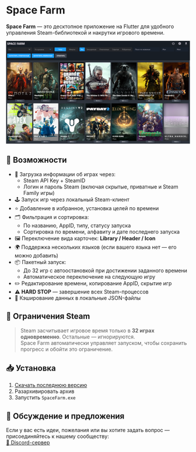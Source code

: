 # Space Farm

**Space Farm** — это десктопное приложение на Flutter для удобного управления Steam-библиотекой и накрутки игрового времени.

![Скриншот Space Farm](.github/screenshots/ru.png)

## 🔧 Возможности

- 🧩 Загрузка информации об играх через:
  - Steam API Key + SteamID
  - Логин и пароль Steam (включая скрытые, приватные и Steam Family игры)
- 🕹️ Запуск игр через локальный Steam-клиент
- ⭐ Добавление в избранное, установка целей по времени
- 🗂️ Фильтрация и сортировка:
  - По названию, AppID, типу, статусу запуска
  - Сортировка по времени, алфавиту и дате последнего запуска
- 🖼️ Переключение вида карточек: **Library / Header / Icon**
- 🌍 Поддержка нескольких языков (если вашего языка нет — его можно добавить)
- 📦 Пакетный запуск:
  - До 32 игр с автоостановкой при достижении заданного времени
  - Автоматическое переключение на следующую игру
- ✏️ Редактирование времени, копирование AppID, скрытие игр
- ⚠️ **HARD STOP** — завершение всех Steam-процессов
- 💾 Кэширование данных в локальные JSON-файлы

## 🚫 Ограничения Steam

> Steam засчитывает игровое время только в **32 играх одновременно**. Остальные — игнорируются.  
> Space Farm автоматически управляет запуском, чтобы сохранить прогресс и обойти это ограничение.

## 📥 Установка

1. [Скачать последнюю версию](https://github.com/CarapacikSpace/SpaceSteamFarm/releases/latest)
2. Разархивировать архив
3. Запустить `SpaceFarm.exe`

## 💬 Обсуждение и предложения

Если у вас есть идеи, пожелания или вы хотите задать вопрос — присоединяйтесь к нашему сообществу:  
[💬 Discord-сервер](https://discord.gg/Wy78VE6mdq)
